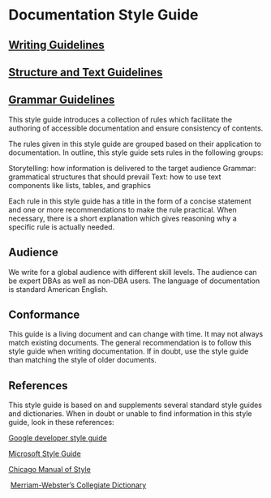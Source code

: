 # Documentation Style Guide

## [Writing Guidelines](#writing-guidelines)

## [Structure and Text Guidelines](#structure-and-text-guidelines)

## [Grammar Guidelines](#grammar-guidelines)

This style guide introduces a collection of rules which facilitate the authoring of accessible documentation and ensure consistency of contents.

The rules given in this style guide are grouped based on their application to documentation. In outline, this style guide sets rules in the following groups:

Storytelling: how information is delivered to the target audience
Grammar: grammatical structures that should prevail
Text: how to use text components like lists, tables, and graphics

Each rule in this style guide has a title in the form of a concise statement and one or more recommendations to make the rule practical. When necessary, there is a short explanation which gives reasoning why a specific rule is actually needed.

## Audience

We write for a global audience with different skill levels. The audience can be expert DBAs as well as non-DBA users. The language of documentation is standard American English.

## Conformance

This guide is a living document and can change with time. It may not always match existing documents. The general recommendation is to follow this style guide when writing documentation. If in doubt, use the style guide than matching the style of older documents.

## References

This style guide is based on and supplements several standard style guides and dictionaries. When in doubt or unable to find information in this style guide, look in these references:

[Google developer style guide](https://developers.google.com/style/tone)

[Microsoft Style Guide](https://docs.microsoft.com/en-us/style-guide/welcome/) 

[Chicago Manual of Style](https://www.chicagomanualofstyle.org/home.html)

 [Merriam-Webster’s Collegiate Dictionary](https://www.merriam-webster.com/) 